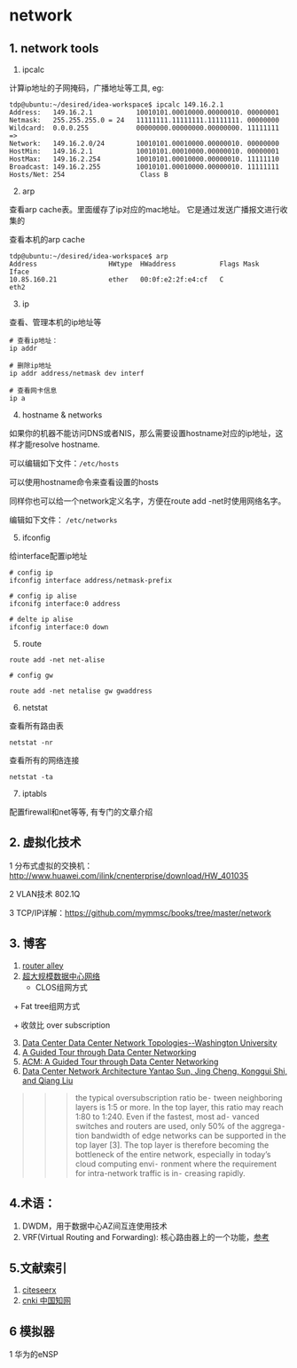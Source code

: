 # network

## 1. network tools

1. ipcalc

计算ip地址的子网掩码，广播地址等工具, eg:

```shell
tdp@ubuntu:~/desired/idea-workspace$ ipcalc 149.16.2.1
Address:   149.16.2.1           10010101.00010000.00000010. 00000001
Netmask:   255.255.255.0 = 24   11111111.11111111.11111111. 00000000
Wildcard:  0.0.0.255            00000000.00000000.00000000. 11111111
=>
Network:   149.16.2.0/24        10010101.00010000.00000010. 00000000
HostMin:   149.16.2.1           10010101.00010000.00000010. 00000001
HostMax:   149.16.2.254         10010101.00010000.00000010. 11111110
Broadcast: 149.16.2.255         10010101.00010000.00000010. 11111111
Hosts/Net: 254                   Class B
```

2. arp

查看arp cache表。里面缓存了ip对应的mac地址。 它是通过发送广播报文进行收集的

查看本机的arp cache

```shell
tdp@ubuntu:~/desired/idea-workspace$ arp
Address                  HWtype  HWaddress           Flags Mask            Iface
10.85.160.21             ether   00:0f:e2:2f:e4:cf   C                     eth2
```

3. ip

查看、管理本机的ip地址等

```shell
# 查看ip地址：
ip addr

# 删除ip地址
ip addr address/netmask dev interf

# 查看网卡信息
ip a
```

4. hostname & networks

如果你的机器不能访问DNS或者NIS，那么需要设置hostname对应的ip地址，这样才能resolve hostname.

可以编辑如下文件：`/etc/hosts`

可以使用hostname命令来查看设置的hosts

同样你也可以给一个network定义名字，方便在route add -net时使用网络名字。

编辑如下文件： `/etc/networks`


5. ifconfig

给interface配置ip地址

```shell
# config ip
ifconfig interface address/netmask-prefix

# config ip alise
ifconifg interface:0 address

# delte ip alise
ifconfig interface:0 down
```

5. route

```shell
route add -net net-alise

# config gw

route add -net netalise gw gwaddress
```

6. netstat

查看所有路由表
```shell
netstat -nr
```

查看所有的网络连接
```shell
netstat -ta
```

7. iptabls

配置firewall和net等等, 有专门的文章介绍

## 2. 虚拟化技术

1 分布式虚拟的交换机：http://www.huawei.com/ilink/cnenterprise/download/HW_401035

2 VLAN技术 802.1Q

3 TCP/IP详解：https://github.com/mymmsc/books/tree/master/network

## 3. 博客

1. [router alley](http://www.routeralley.com/guides.html)
2. [超大规模数据中心网络](http://www.sdnlab.com/16392.html)
   + CLOS组网方式
   
   + Fat tree组网方式
   
   + 收敛比 over subscription
   
3. [Data Center Data Center Network Topologies--Washington University](https://www.cse.wustl.edu/~jain/cse570-13/ftp/m_03dct.pdf)
4. [A Guided Tour through Data Center Networking](https://www.cs.cornell.edu/courses/cs5413/2014fa/lectures/07-datacenter-tour.pdf)
5. [ACM: A Guided Tour through Data Center Networking](http://static.googleusercontent.com/media/research.google.com/en/us/pubs/archive/40404.pdf)
6. [Data Center Network Architecture Yantao Sun, Jing Cheng, Konggui Shi, and Qiang Liu](www.cnki.net)
>>>the typical oversubscription ratio be⁃
tween neighboring layers is 1:5 or more. In the top layer, this
ratio may reach 1:80 to 1:240. Even if the fastest, most ad⁃
vanced switches and routers are used, only 50% of the aggrega⁃
tion bandwidth of edge networks can be supported in the top
layer [3]. The top layer is therefore becoming the bottleneck of
the entire network, especially in today’s cloud computing envi⁃
ronment where the requirement for intra-network traffic is in⁃
creasing rapidly.

## 4.术语：

1. DWDM，用于数据中心AZ间互连使用技术
3. VRF(Virtual Routing and Forwarding): 核心路由器上的一个功能，[参考](https://www.plixer.com/blog/netflow/what-is-vrf-virtual-routing-and-forwarding/)

## 5.文献索引
1. [citeseerx](http://citeseerx.ist.psu.edu/index)
2. [cnki 中国知网](www.cnki.net)

## 6 模拟器

1 华为的eNSP
